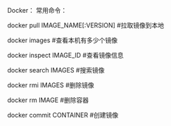 Docker：
常用命令：

docker pull IMAGE_NAME[:VERSION] #拉取镜像到本地

docker images #查看本机有多少个镜像

docker inspect IMAGE_ID #查看镜像信息

docker search IMAGES #搜索镜像

docker rmi IMAGES #删除镜像

docker rm IMAGE #删除容器

docker commit CONTAINER #创建镜像

